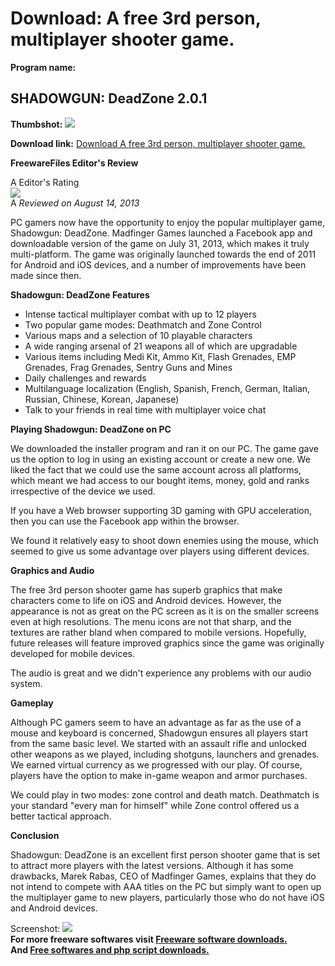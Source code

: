 # Download: A free 3rd person, multiplayer shooter game.

**Program name:**

## SHADOWGUN: DeadZone 2.0.1

  
**Thumbshot:** ![](http://www.freewarefiles.com/screenshot/shadowgundeadzone_md.jpg)   
  
**Download link:** [Download A free 3rd person, multiplayer shooter game.](http://freesoftwares.boysofts.com/SHADOWGUN-DeadZone_program_90580.html)  
  


**FreewareFiles Editor's Review**  
  


A Editor's Rating  
![](http://www.freewarefiles.com/images/rating/4.gif)  
A _Reviewed on August 14, 2013_   
  
PC gamers now have the opportunity to enjoy the popular multiplayer game, Shadowgun: DeadZone. Madfinger Games launched a Facebook app and downloadable version of the game on July 31, 2013, which makes it truly multi-platform. The game was originally launched towards the end of 2011 for Android and iOS devices, and a number of improvements have been made since then. 

**Shadowgun: DeadZone Features**

  * Intense tactical multiplayer combat with up to 12 players 
  * Two popular game modes: Deathmatch and Zone Control 
  * Various maps and a selection of 10 playable characters 
  * A wide ranging arsenal of 21 weapons all of which are upgradable 
  * Various items including Medi Kit, Ammo Kit, Flash Grenades, EMP Grenades, Frag Grenades, Sentry Guns and Mines 
  * Daily challenges and rewards 
  * Multilanguage localization (English, Spanish, French, German, Italian, Russian, Chinese, Korean, Japanese) 
  * Talk to your friends in real time with multiplayer voice chat 

**Playing Shadowgun: DeadZone on PC**

We downloaded the installer program and ran it on our PC. The game gave us the option to log in using an existing account or create a new one. We liked the fact that we could use the same account across all platforms, which meant we had access to our bought items, money, gold and ranks irrespective of the device we used.

If you have a Web browser supporting 3D gaming with GPU acceleration, then you can use the Facebook app within the browser.

We found it relatively easy to shoot down enemies using the mouse, which seemed to give us some advantage over players using different devices.

**Graphics and Audio**

The free 3rd person shooter game has superb graphics that make characters come to life on iOS and Android devices. However, the appearance is not as great on the PC screen as it is on the smaller screens even at high resolutions. The menu icons are not that sharp, and the textures are rather bland when compared to mobile versions. Hopefully, future releases will feature improved graphics since the game was originally developed for mobile devices.

The audio is great and we didn't experience any problems with our audio system.

**Gameplay**

Although PC gamers seem to have an advantage as far as the use of a mouse and keyboard is concerned, Shadowgun ensures all players start from the same basic level. We started with an assault rifle and unlocked other weapons as we played, including shotguns, launchers and grenades. We earned virtual currency as we progressed with our play. Of course, players have the option to make in-game weapon and armor purchases.

We could play in two modes: zone control and death match. Deathmatch is your standard "every man for himself" while Zone control offered us a better tactical approach.

**Conclusion**

Shadowgun: DeadZone is an excellent first person shooter game that is set to attract more players with the latest versions. Although it has some drawbacks, Marek Rabas, CEO of Madfinger Games, explains that they do not intend to compete with AAA titles on the PC but simply want to open up the multiplayer game to new players, particularly those who do not have iOS and Android devices. 

  
  
Screenshot: ![](http://www.freewarefiles.com/screenshot/shadowgundeadzone.jpg)   
**For more freeware softwares visit [Freeware software downloads.](http://freesoftwares.boysofts.com/)**   
**And [Free softwares and php script downloads.](http://www.boysofts.com/)**
